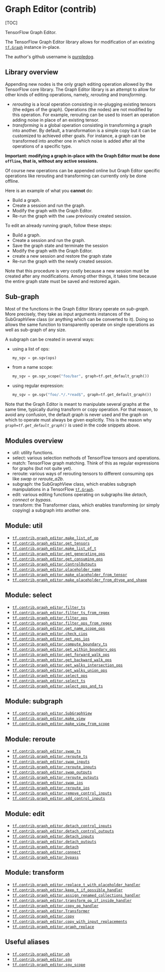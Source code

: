 # Graph Editor (contrib)
[TOC]

TensorFlow Graph Editor.

The TensorFlow Graph Editor library allows for modification of an existing
<a href="../../api_docs/python/tf/Graph.md"><code>tf.Graph</code></a> instance in-place.

The author's github username is [purpledog](https://github.com/purpledog).

<h2 id="Library_overview">Library overview</h2>

Appending new nodes is the only graph editing operation allowed by the
TensorFlow core library. The Graph Editor library is an attempt to allow for
other kinds of editing operations, namely, *rerouting* and *transforming*.

* *rerouting* is a local operation consisting in re-plugging existing tensors
  (the edges of the graph). Operations (the nodes) are not modified by this
  operation. For example, rerouting can be used to insert an operation adding
  noise in place of an existing tensor.
* *transforming* is a global operation consisting in transforming a graph into
  another. By default, a transformation is a simple copy but it can be
  customized to achieved other goals. For instance, a graph can be transformed
  into another one in which noise is added after all the operations of a
  specific type.

**Important: modifying a graph in-place with the Graph Editor must be done
`offline`, that is, without any active sessions.**

Of course new operations can be appended online but Graph Editor specific
operations like rerouting and transforming can currently only be done offline.

Here is an example of what you **cannot** do:

* Build a graph.
* Create a session and run the graph.
* Modify the graph with the Graph Editor.
* Re-run the graph with the `same` previously created session.

To edit an already running graph, follow these steps:

* Build a graph.
* Create a session and run the graph.
* Save the graph state and terminate the session
* Modify the graph with the Graph Editor.
* create a new session and restore the graph state
* Re-run the graph with the newly created session.

Note that this procedure is very costly because a new session must be created
after any modifications. Among other things, it takes time because the entire
graph state must be saved and restored again.

<h2 id="Sub_graph">Sub-graph</h2>

Most of the functions in the Graph Editor library operate on *sub-graph*.
More precisely, they take as input arguments instances of the SubGraphView class
(or anything which can be converted to it). Doing so allows the same function
to transparently operate on single operations as well as sub-graph of any size.

A subgraph can be created in several ways:

* using a list of ops:

  ```python
  my_sgv = ge.sgv(ops)
  ```

* from a name scope:

  ```python
  my_sgv = ge.sgv_scope("foo/bar", graph=tf.get_default_graph())
  ```

* using regular expression:

  ```python
  my_sgv = ge.sgv("foo/.*/.*read$", graph=tf.get_default_graph())
  ```

Note that the Graph Editor is meant to manipulate several graphs at the same
time, typically during transform or copy operation. For that reason,
to avoid any confusion, the default graph is never used and the graph on
which to operate must always be given explicitly. This is the reason why
*`graph=tf.get_default_graph()`* is used in the code snippets above.

<h2 id="Modules_overview">Modules overview</h2>

* util: utility functions.
* select: various selection methods of TensorFlow tensors and operations.
* match: TensorFlow graph matching. Think of this as regular expressions for
  graphs (but not quite yet).
* reroute: various ways of rerouting tensors to different consuming ops like
  *swap* or *reroute_a2b*.
* subgraph: the SubGraphView class, which enables subgraph manipulations in a
  TensorFlow <a href="../../api_docs/python/tf/Graph.md"><code>tf.Graph</code></a>.
* edit: various editing functions operating on subgraphs like *detach*,
  *connect* or *bypass*.
* transform: the Transformer class, which enables transforming
  (or simply copying) a subgraph into another one.

<h2 id="Module_util">Module: util</h2>

*   <a href="../../api_docs/python/tf/contrib/graph_editor/make_list_of_op.md"><code>tf.contrib.graph_editor.make_list_of_op</code></a>
*   <a href="../../api_docs/python/tf/contrib/graph_editor/get_tensors.md"><code>tf.contrib.graph_editor.get_tensors</code></a>
*   <a href="../../api_docs/python/tf/contrib/graph_editor/make_list_of_t.md"><code>tf.contrib.graph_editor.make_list_of_t</code></a>
*   <a href="../../api_docs/python/tf/contrib/graph_editor/get_generating_ops.md"><code>tf.contrib.graph_editor.get_generating_ops</code></a>
*   <a href="../../api_docs/python/tf/contrib/graph_editor/get_consuming_ops.md"><code>tf.contrib.graph_editor.get_consuming_ops</code></a>
*   <a href="../../api_docs/python/tf/contrib/graph_editor/ControlOutputs.md"><code>tf.contrib.graph_editor.ControlOutputs</code></a>
*   <a href="../../api_docs/python/tf/contrib/graph_editor/placeholder_name.md"><code>tf.contrib.graph_editor.placeholder_name</code></a>
*   <a href="../../api_docs/python/tf/contrib/graph_editor/make_placeholder_from_tensor.md"><code>tf.contrib.graph_editor.make_placeholder_from_tensor</code></a>
*   <a href="../../api_docs/python/tf/contrib/graph_editor/make_placeholder_from_dtype_and_shape.md"><code>tf.contrib.graph_editor.make_placeholder_from_dtype_and_shape</code></a>

<h2 id="Module_select">Module: select</h2>

*   <a href="../../api_docs/python/tf/contrib/graph_editor/filter_ts.md"><code>tf.contrib.graph_editor.filter_ts</code></a>
*   <a href="../../api_docs/python/tf/contrib/graph_editor/filter_ts_from_regex.md"><code>tf.contrib.graph_editor.filter_ts_from_regex</code></a>
*   <a href="../../api_docs/python/tf/contrib/graph_editor/filter_ops.md"><code>tf.contrib.graph_editor.filter_ops</code></a>
*   <a href="../../api_docs/python/tf/contrib/graph_editor/filter_ops_from_regex.md"><code>tf.contrib.graph_editor.filter_ops_from_regex</code></a>
*   <a href="../../api_docs/python/tf/contrib/graph_editor/get_name_scope_ops.md"><code>tf.contrib.graph_editor.get_name_scope_ops</code></a>
*   <a href="../../api_docs/python/tf/contrib/graph_editor/check_cios.md"><code>tf.contrib.graph_editor.check_cios</code></a>
*   <a href="../../api_docs/python/tf/contrib/graph_editor/get_ops_ios.md"><code>tf.contrib.graph_editor.get_ops_ios</code></a>
*   <a href="../../api_docs/python/tf/contrib/graph_editor/compute_boundary_ts.md"><code>tf.contrib.graph_editor.compute_boundary_ts</code></a>
*   <a href="../../api_docs/python/tf/contrib/graph_editor/get_within_boundary_ops.md"><code>tf.contrib.graph_editor.get_within_boundary_ops</code></a>
*   <a href="../../api_docs/python/tf/contrib/graph_editor/get_forward_walk_ops.md"><code>tf.contrib.graph_editor.get_forward_walk_ops</code></a>
*   <a href="../../api_docs/python/tf/contrib/graph_editor/get_backward_walk_ops.md"><code>tf.contrib.graph_editor.get_backward_walk_ops</code></a>
*   <a href="../../api_docs/python/tf/contrib/graph_editor/get_walks_intersection_ops.md"><code>tf.contrib.graph_editor.get_walks_intersection_ops</code></a>
*   <a href="../../api_docs/python/tf/contrib/graph_editor/get_walks_union_ops.md"><code>tf.contrib.graph_editor.get_walks_union_ops</code></a>
*   <a href="../../api_docs/python/tf/contrib/graph_editor/select_ops.md"><code>tf.contrib.graph_editor.select_ops</code></a>
*   <a href="../../api_docs/python/tf/contrib/graph_editor/select_ts.md"><code>tf.contrib.graph_editor.select_ts</code></a>
*   <a href="../../api_docs/python/tf/contrib/graph_editor/select_ops_and_ts.md"><code>tf.contrib.graph_editor.select_ops_and_ts</code></a>

<h2 id="Module_subgraph">Module: subgraph</h2>

*   <a href="../../api_docs/python/tf/contrib/graph_editor/SubGraphView.md"><code>tf.contrib.graph_editor.SubGraphView</code></a>
*   <a href="../../api_docs/python/tf/contrib/graph_editor/make_view.md"><code>tf.contrib.graph_editor.make_view</code></a>
*   <a href="../../api_docs/python/tf/contrib/graph_editor/make_view_from_scope.md"><code>tf.contrib.graph_editor.make_view_from_scope</code></a>

<h2 id="Module_reroute">Module: reroute</h2>

*   <a href="../../api_docs/python/tf/contrib/graph_editor/swap_ts.md"><code>tf.contrib.graph_editor.swap_ts</code></a>
*   <a href="../../api_docs/python/tf/contrib/graph_editor/reroute_ts.md"><code>tf.contrib.graph_editor.reroute_ts</code></a>
*   <a href="../../api_docs/python/tf/contrib/graph_editor/swap_inputs.md"><code>tf.contrib.graph_editor.swap_inputs</code></a>
*   <a href="../../api_docs/python/tf/contrib/graph_editor/reroute_inputs.md"><code>tf.contrib.graph_editor.reroute_inputs</code></a>
*   <a href="../../api_docs/python/tf/contrib/graph_editor/swap_outputs.md"><code>tf.contrib.graph_editor.swap_outputs</code></a>
*   <a href="../../api_docs/python/tf/contrib/graph_editor/reroute_outputs.md"><code>tf.contrib.graph_editor.reroute_outputs</code></a>
*   <a href="../../api_docs/python/tf/contrib/graph_editor/swap_ios.md"><code>tf.contrib.graph_editor.swap_ios</code></a>
*   <a href="../../api_docs/python/tf/contrib/graph_editor/reroute_ios.md"><code>tf.contrib.graph_editor.reroute_ios</code></a>
*   <a href="../../api_docs/python/tf/contrib/graph_editor/remove_control_inputs.md"><code>tf.contrib.graph_editor.remove_control_inputs</code></a>
*   <a href="../../api_docs/python/tf/contrib/graph_editor/add_control_inputs.md"><code>tf.contrib.graph_editor.add_control_inputs</code></a>

<h2 id="Module_edit">Module: edit</h2>

*   <a href="../../api_docs/python/tf/contrib/graph_editor/detach_control_inputs.md"><code>tf.contrib.graph_editor.detach_control_inputs</code></a>
*   <a href="../../api_docs/python/tf/contrib/graph_editor/detach_control_outputs.md"><code>tf.contrib.graph_editor.detach_control_outputs</code></a>
*   <a href="../../api_docs/python/tf/contrib/graph_editor/detach_inputs.md"><code>tf.contrib.graph_editor.detach_inputs</code></a>
*   <a href="../../api_docs/python/tf/contrib/graph_editor/detach_outputs.md"><code>tf.contrib.graph_editor.detach_outputs</code></a>
*   <a href="../../api_docs/python/tf/contrib/graph_editor/detach.md"><code>tf.contrib.graph_editor.detach</code></a>
*   <a href="../../api_docs/python/tf/contrib/graph_editor/connect.md"><code>tf.contrib.graph_editor.connect</code></a>
*   <a href="../../api_docs/python/tf/contrib/graph_editor/bypass.md"><code>tf.contrib.graph_editor.bypass</code></a>

<h2 id="Module_transform">Module: transform</h2>

*   <a href="../../api_docs/python/tf/contrib/graph_editor/replace_t_with_placeholder_handler.md"><code>tf.contrib.graph_editor.replace_t_with_placeholder_handler</code></a>
*   <a href="../../api_docs/python/tf/contrib/graph_editor/keep_t_if_possible_handler.md"><code>tf.contrib.graph_editor.keep_t_if_possible_handler</code></a>
*   <a href="../../api_docs/python/tf/contrib/graph_editor/assign_renamed_collections_handler.md"><code>tf.contrib.graph_editor.assign_renamed_collections_handler</code></a>
*   <a href="../../api_docs/python/tf/contrib/graph_editor/transform_op_if_inside_handler.md"><code>tf.contrib.graph_editor.transform_op_if_inside_handler</code></a>
*   <a href="../../api_docs/python/tf/contrib/graph_editor/copy_op_handler.md"><code>tf.contrib.graph_editor.copy_op_handler</code></a>
*   <a href="../../api_docs/python/tf/contrib/graph_editor/Transformer.md"><code>tf.contrib.graph_editor.Transformer</code></a>
*   <a href="../../api_docs/python/tf/contrib/graph_editor/copy.md"><code>tf.contrib.graph_editor.copy</code></a>
*   <a href="../../api_docs/python/tf/contrib/graph_editor/copy_with_input_replacements.md"><code>tf.contrib.graph_editor.copy_with_input_replacements</code></a>
*   <a href="../../api_docs/python/tf/contrib/graph_editor/graph_replace.md"><code>tf.contrib.graph_editor.graph_replace</code></a>

<h2 id="Useful_aliases">Useful aliases</h2>

*   <a href="../../api_docs/python/tf/contrib/graph_editor/make_placeholder_from_dtype_and_shape.md"><code>tf.contrib.graph_editor.ph</code></a>
*   <a href="../../api_docs/python/tf/contrib/graph_editor/make_view.md"><code>tf.contrib.graph_editor.sgv</code></a>
*   <a href="../../api_docs/python/tf/contrib/graph_editor/make_view_from_scope.md"><code>tf.contrib.graph_editor.sgv_scope</code></a>
